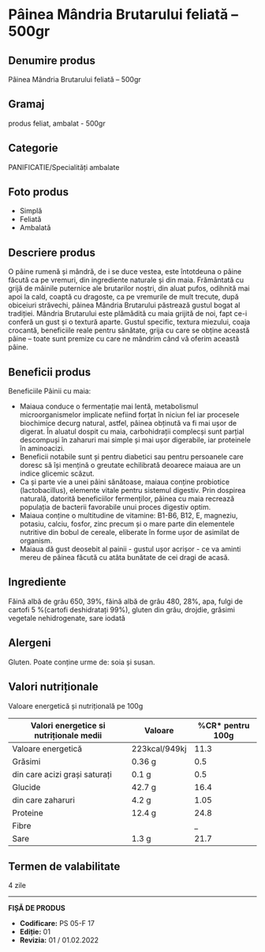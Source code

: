 # Pâinea Mândria Brutarului feliată – 500gr

## Denumire produs
Pâinea Mândria Brutarului feliată – 500gr

## Gramaj
produs feliat, ambalat - 500gr

## Categorie
PANIFICATIE/Specialități ambalate

## Foto produs
- Simplă
- Feliată
- Ambalată

## Descriere produs
O pâine rumenă și mândră, de i se duce vestea, este întotdeuna o pâine făcută ca pe vremuri, din ingrediente naturale și din maia. Frământată cu grijă de mâinile puternice ale brutarilor noștri, din aluat pufos, odihnită mai apoi la cald, coaptă cu dragoste, ca pe vremurile de mult trecute, după obiceiuri străvechi, pâinea Mândria Brutarului păstrează gustul bogat al tradiției. Mândria Brutarului este plămădită cu maia grijită de noi, fapt ce-i conferă un gust și o textură aparte. Gustul specific, textura miezului, coaja crocantă, beneficiile reale pentru sănătate, grija cu care se obține această pâine – toate sunt premize cu care ne mândrim când vă oferim această pâine.

## Beneficii produs
Beneficiile Pâinii cu maia:
- Maiaua conduce o fermentație mai lentă, metabolismul microorganismelor implicate nefiind forțat în niciun fel iar procesele biochimice decurg natural, astfel, pâinea obținută va fi mai ușor de digerat. În aluatul dospit cu maia, carbohidrații complecși sunt parțial descompuși în zaharuri mai simple și mai ușor digerabile, iar proteinele în aminoacizi.
- Beneficii notabile sunt și pentru diabetici sau pentru persoanele care doresc să își mențină o greutate echilibrată deoarece maiaua are un indice glicemic scăzut.
- Ca și parte vie a unei pâini sănătoase, maiaua conține probiotice (lactobacillus), elemente vitale pentru sistemul digestiv. Prin dospirea naturală, datorită beneficiilor fermenților, pâinea cu maia recrează populația de bacterii favorabile unui proces digestiv optim.
- Maiaua conține o multitudine de vitamine: B1-B6, B12, E, magneziu, potasiu, calciu, fosfor, zinc precum și o mare parte din elementele nutritive din bobul de cereale, eliberate în forme ușor de asimilat de organism.
- Maiaua dă gust deosebit al painii - gustul ușor acrișor - ce va aminti mereu de pâinea făcută cu atâta bunătate de cei dragi de acasă.

## Ingrediente
Făină albă de grâu 650, 39%, făină albă de grâu 480, 28%, apa, fulgi de cartofi 5 %(cartofi deshidratați 99%), gluten din grâu, drojdie, grăsimi vegetale nehidrogenate, sare iodată

## Alergeni
Gluten. Poate conține urme de: soia și susan.

## Valori nutriționale
Valoare energetică și nutrițională pe 100g

| Valori energetice si nutriționale medii | Valoare | %CR* pentru 100g |
|-----------------------------------------|----------------|------------------|
| Valoare energetică                      | 223kcal/949kj  | 11.3             |
| Grăsimi                                 | 0.36 g         | 0.5              |
| din care acizi grași saturați           | 0.1 g          | 0.5              |
| Glucide                                 | 42.7 g         | 16.4             |
| din care zaharuri                       | 4.2 g          | 1.05             |
| Proteine                                | 12.4 g         | 24.8             |
| Fibre                                   |                | _                |
| Sare                                    | 1.3 g          | 21.7             |

## Termen de valabilitate
4 zile

---
**FIȘĂ DE PRODUS**
- **Codificare:** PS 05-F 17
- **Ediție:** 01
- **Revizia:** 01 / 01.02.2022